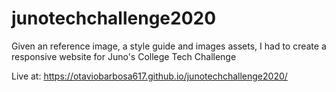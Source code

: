 # junotechchallenge2020
Given an reference image, a style guide and images assets, I had to create a responsive website for Juno's College Tech Challenge

Live at: https://otaviobarbosa617.github.io/junotechchallenge2020/
